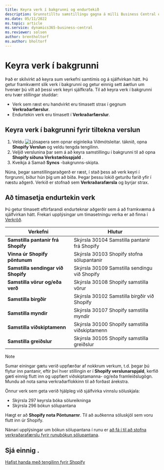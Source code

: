 ```yaml
---
title: Keyra verk í bakgrunni og endurtekið
description: Grunnstilltu samstillingu gagna á milli Business Central og Shopify í bakgrunni.
ms.date: 05/11/2022
ms.topic: article
ms.service: dynamics365-business-central
ms.reviewer: solsen
author: brentholtorf
ms.author: bholtorf
---
```


# <a name="run-tasks-in-the-background"></a>Keyra verk í bakgrunni

Það er skilvirkt að keyra sum verkefni samtímis og á sjálfvirkan hátt. Þú getur framkvæmt slík verk í bakgrunni og getur einnig sett áætlun um hvenær þú vilt að þessi verk keyri sjálfkrafa. Til að keyra verk í bakgrunni eru tvær stillingar studdar:

- Verk sem ræst eru handvirkt eru tímasett strax í gegnum **Verkraðarfærslur**.
- Endurtekin verk eru tímasett í **Verkraðarfærslur**.

## <a name="run-tasks-in-the-background-for-a-specific-shop"></a>Keyra verk í bakgrunni fyrir tiltekna verslun

1. Veldu ![Ljósapera sem opnar eiginleika Viðmótsleitar.](../media/ui-search/search_small.png "Segðu mér hvað þú vilt gera") táknið, opna **Shopify Verslun** og veldu tengda tengilinn.
2. Veljið verslunina þar sem á að keyra samstillingu í bakgrunni til að opna  **Shopify  síðuna Verkstæðisspjald** .
3. Kveikja á Samað  **Syncs**  -bakgrunns-skipta.

Núna, þegar samstillingaraðgerð er ræst, í stað þess að verk keyri í forgrunni, biður hún þig um að bíða. Þegar þessu lokið geturðu farið yfir í næstu aðgerð. Verkið er stofnað sem  **Verkraðarafærsla**  og byrjar strax.

## <a name="to-schedule-recurring-tasks"></a>Að tímasetja endurtekin verk

Þú getur tímasett eftirfarandi endurteknar aðgerðir sem á að framkvæma á sjálfvirkan hátt. Frekari upplýsingar um tímasetningu verka er að finna í [Verkröð](../admin-job-queues-schedule-tasks.md).

|Verkefni|Hlutur|
|------|------------|
|**Samstilla pantanir frá Shopify**|Skýrsla 30104 Samstilla pantanir frá Shopify|
|**Vinna úr Shopify pöntunum**|Skýrsla 30103 Shopify stofna sölupantanir|
|**Samstilla sendingar við Shopify**|Skýrsla 30109 Samstilla sendingu við Shopify|
|**Samstilla vörur og/eða verð**|Skýrsla 30108 Shopify samstilla vörur|
|**Samstilla birgðir**|Skýrsla 30102 Samstilla birgðir við Shopify|
|**Samstilla myndir**|Skýrsla 30107 Shopify samstilla myndir|
|**Samstilla viðskiptamenn**|Skýrsla 30100 Shopify samstilla viðskiptamenn|
|**Samstilla greiðslur**|Skýrsla 30105 Shopify samstilla greiðslur|

> [!NOTE]
> Sumar einingar gætu verið uppfærðar af nokkrum verkum, t.d. þegar þú flytur inn pantanir, eftir því hver stillingin er í **Shopify verslunarspjald**, kerfið gæti einnig flutt inn og uppfært viðskiptamanna- og/eða framleiðslugögn. Mundu að nota sama verkraðarflokkinn til að forðast árekstra.

Önnur verk sem geta verið hjálpleg við sjálfvirka vinnslu söluskjala:

- Skýrsla 297 keyrsla bóka sölureikninga
- Skýrsla 296 bókun sölupantana

Hægt er að  **Shopify  nota Pöntunarnr**. Til að auðkenna söluskjöl sem voru flutt inn úr Shopify.

Nánari upplýsingar um bókun sölupantana í runu er  [að fá í til að stofna verkraðarafærslu fyrir runubókun sölupantana](../ui-batch-posting.md#to-create-a-job-queue-entry-for-batch-posting-of-sales-orders).

## <a name="see-also"></a>Sjá einnig .

[Hafist handa með tengilinn fyrir Shopify](get-started.md)  
